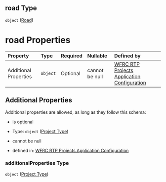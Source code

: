 ## road Type

`object` ([Road](config-properties-filter-widget-configuration-properties-project-types-properties-road.md))

# road Properties

| Property              | Type     | Required | Nullable       | Defined by                                                                                                                                                                                                                   |
| :-------------------- | :------- | :------- | :------------- | :--------------------------------------------------------------------------------------------------------------------------------------------------------------------------------------------------------------------------- |
| Additional Properties | `object` | Optional | cannot be null | [WFRC RTP Projects Application Configuration](config-definitions-project-type.md "https://wfrc.org/rtp-2023-adopted-map/config.schema.json#/properties/filter/properties/projectTypes/properties/road/additionalProperties") |

## Additional Properties

Additional properties are allowed, as long as they follow this schema:



*   is optional

*   Type: `object` ([Project Type](config-definitions-project-type.md))

*   cannot be null

*   defined in: [WFRC RTP Projects Application Configuration](config-definitions-project-type.md "https://wfrc.org/rtp-2023-adopted-map/config.schema.json#/properties/filter/properties/projectTypes/properties/road/additionalProperties")

### additionalProperties Type

`object` ([Project Type](config-definitions-project-type.md))

